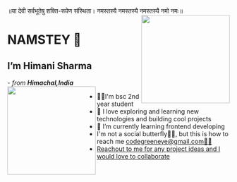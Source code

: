 
॥या देवी सर्वभूतेषु शक्ति-रूपेण संस्थिता। नमस्तस्यै नमस्तस्यै नमस्तस्यै नमो नमः॥
 <img align="right" width="200" height="200" src="https://i.pinimg.com/736x/e2/52/06/e25206b5975d7557522384121710008a.jpg">
 <h1>NAMSTEY 🙏</h1>
 <h2 align="centre"> I’m Himani Sharma</h2>
-<i> from <strong>Himachal,India</strong> </i>

 <img align="left" width="200" height="200" src="https://i.pinimg.com/736x/ab/19/fe/ab19fe111d25829aa053a39ad0703cb7.jpg">
<ul>
 <li>👩‍🎓I'm bsc 2nd year student</li> 
 <li>👀 I love exploring and learning new technologies and building cool projects</li>
  <li>🌱 I’m currently learning  frontend developing</li>
   <li>I'm not a social butterfly🙆‍♀️,
  but this is how to reach me <a href="codegreeneye:YourEmail@gmail.com">codegreeneye@gmail.com🙋‍♀️</li>
  <li> Reachout to me for any project ideas and I would love to collaborate</li>
  </ul>
 

